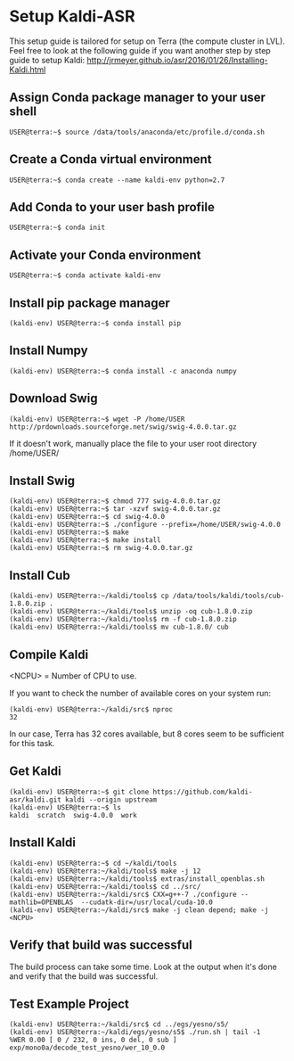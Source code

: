 # Setup Kaldi-ASR

This setup guide is tailored for setup on Terra (the compute cluster in LVL).
Feel free to look at the following guide if you want another step by step guide
to setup Kaldi: <http://jrmeyer.github.io/asr/2016/01/26/Installing-Kaldi.html>


## Assign Conda package manager to your user shell

```console
USER@terra:~$ source /data/tools/anaconda/etc/profile.d/conda.sh
```

## Create a Conda virtual environment

```console
USER@terra:~$ conda create --name kaldi-env python=2.7
```

## Add Conda to your user bash profile

```console
USER@terra:~$ conda init
```

## Activate your Conda environment

```console
USER@terra:~$ conda activate kaldi-env
```

## Install pip package manager

```console
(kaldi-env) USER@terra:~$ conda install pip
```

## Install Numpy

```console
(kaldi-env) USER@terra:~$ conda install -c anaconda numpy
```

## Download Swig

```console
(kaldi-env) USER@terra:~$ wget -P /home/USER http://prdownloads.sourceforge.net/swig/swig-4.0.0.tar.gz
```

If it doesn't work, manually place the file to your user root directory /home/USER/

## Install Swig

```console
(kaldi-env) USER@terra:~$ chmod 777 swig-4.0.0.tar.gz
(kaldi-env) USER@terra:~$ tar -xzvf swig-4.0.0.tar.gz
(kaldi-env) USER@terra:~$ cd swig-4.0.0
(kaldi-env) USER@terra:~$ ./configure --prefix=/home/USER/swig-4.0.0
(kaldi-env) USER@terra:~$ make
(kaldi-env) USER@terra:~$ make install
(kaldi-env) USER@terra:~$ rm swig-4.0.0.tar.gz
```


## Install Cub

```console
(kaldi-env) USER@terra:~/kaldi/tools$ cp /data/tools/kaldi/tools/cub-1.8.0.zip .
(kaldi-env) USER@terra:~/kaldi/tools$ unzip -oq cub-1.8.0.zip
(kaldi-env) USER@terra:~/kaldi/tools$ rm -f cub-1.8.0.zip
(kaldi-env) USER@terra:~/kaldi/tools$ mv cub-1.8.0/ cub
```

## Compile Kaldi

\<NCPU\> = Number of CPU to use. 

If you want to check the number of available cores on your system run:

```console
(kaldi-env) USER@terra:~/kaldi/src$ nproc
32
```
In our case, Terra has 32 cores available, but 8 cores seem to be sufficient for this task.

## Get Kaldi 

```console
(kaldi-env) USER@terra:~$ git clone https://github.com/kaldi-asr/kaldi.git kaldi --origin upstream
(kaldi-env) USER@terra:~$ ls
kaldi  scratch  swig-4.0.0  work
```

## Install Kaldi 
```console
(kaldi-env) USER@terra:~$ cd ~/kaldi/tools
(kaldi-env) USER@terra:~/kaldi/tools$ make -j 12
(kaldi-env) USER@terra:~/kaldi/tools$ extras/install_openblas.sh
(kaldi-env) USER@terra:~/kaldi/tools$ cd ../src/
(kaldi-env) USER@terra:~/kaldi/src$ CXX=g++-7 ./configure --mathlib=OPENBLAS  --cudatk-dir=/usr/local/cuda-10.0
(kaldi-env) USER@terra:~/kaldi/src$ make -j clean depend; make -j <NCPU>
```
## Verify that build was successful

The build process can take some time. Look at the output when it's done and verify that the build was successful.

## Test Example Project

```console
(kaldi-env) USER@terra:~/kaldi/src$ cd ../egs/yesno/s5/
(kaldi-env) USER@terra:~/kaldi/egs/yesno/s5$ ./run.sh | tail -1
%WER 0.00 [ 0 / 232, 0 ins, 0 del, 0 sub ] exp/mono0a/decode_test_yesno/wer_10_0.0
```
